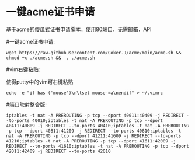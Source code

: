 # 一键acme证书申请
基于acme的傻瓜式证书申请脚本，使用80端口，无需邮箱，API

#一键acme证书申请:
```
wget https://raw.githubusercontent.com/Coker-J/acme/main/acme.sh && chmod +x ./acme.sh &&  . ./acme.sh
```

#vim右键粘贴:

使得putty中的vim可右键粘贴
```
echo -e "if has ('mouse')\n\tset mouse-=a\nendif" > ~/.vimrc
```

#端口映射整合版:
```
iptables -t nat -A PREROUTING -p tcp --dport 40011:40409 -j REDIRECT --to-ports 40010;iptables -t nat -A PREROUTING -p tcp --dport 40411:40809 -j REDIRECT --to-ports 40410;iptables -t nat -A PREROUTING -p tcp --dport 40811:41209 -j REDIRECT --to-ports 40810;iptables -t nat -A PREROUTING -p tcp --dport 41211:41609 -j REDIRECT --to-ports 41210;iptables -t nat -A PREROUTING -p tcp --dport 41611:42009 -j REDIRECT --to-ports 41610;iptables -t nat -A PREROUTING -p tcp --dport 42011:42409 -j REDIRECT --to-ports 42010
```
